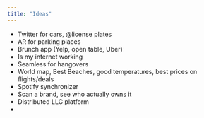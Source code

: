 ```yaml
---
title: "Ideas"
---
```


- Twitter for cars, @license plates
- AR for parking places
- Brunch app (Yelp, open table, Uber)
- Is my internet working
- Seamless for hangovers
- World map, Best Beaches, good temperatures, best prices on flights/deals
- Spotify synchronizer
- Scan a brand, see who actually owns it
- Distributed LLC platform
- 
